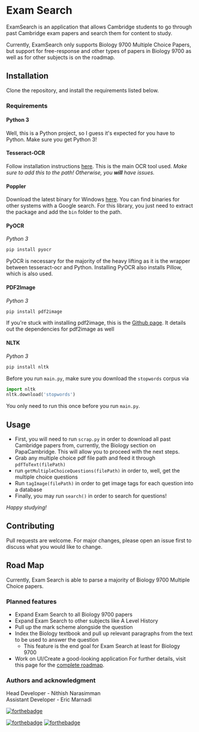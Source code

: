 # Exam Search

ExamSearch is an application that allows Cambridge students to go through past Cambridge exam papers and search them for content to study.

Currently, ExamSearch only supports Biology 9700 Multiple Choice Papers, but support for free-response and other types of papers in Biology 9700 as well as for other subjects is on the roadmap.

## Installation

Clone the repository, and install the requirements listed below.
### Requirements
#### Python 3
Well, this is a Python project, so I guess it's expected for you have to Python. Make sure you get Python 3!
#### Tesseract-OCR
Follow installation instructions [here](https://github.com/tesseract-ocr/tesseract/wiki#Installation).
This is the main OCR tool used.
*Make sure to add this to the path! Otherwise, you **will** have issues.*

#### Poppler
Download the latest binary for Windows [here](http://blog.alivate.com.au/poppler-windows/).
You can find binaries for other systems with a Google search. 
For this library, you just need to extract the package and add the `bin` folder to the path.

#### PyOCR
*Python 3*
```python
pip install pyocr
```
PyOCR is necessary for the majority of the heavy lifting as it is the wrapper between tesseract-ocr and Python. Installing PyOCR also installs Pillow, which is also used.

#### PDF2Image
*Python 3*
```python
pip install pdf2image
```
If you're stuck with installing pdf2image, this is the [Github page](https://github.com/Belval/pdf2image). It details out the dependencies for pdf2image as well

#### NLTK
*Python 3*
```python
pip install nltk
```
Before you run `main.py`, make sure you download the `stopwords` corpus via 
```python 
import nltk
nltk.download('stopwords')
```
You only need to run this once before you run `main.py`.

## Usage
* First, you will need to run `scrap.py` in order to download all past Cambridge papers from, currently, the Biology section on PapaCambridge. This will allow you to proceed with the next steps.
* Grab any multiple choice pdf file path and feed it through `pdfToText(filePath)`
* run `getMultipleChoiceQuestions(filePath)` in order to, well, get the multiple choice questions
* Run `tagImage(filePath)` in order to get image tags for each question into a database
* Finally, you may run `search()` in order to search for questions!

*Happy studying!*

## Contributing
Pull requests are welcome. For major changes, please open an issue first to discuss what you would like to change.

## Road Map
Currently, Exam Search is able to parse a majority of Biology 9700 Multiple Choice papers.
### Planned features
* Expand Exam Search to all Biology 9700 papers
* Expand Exam Search to other subjects like A Level History
* Pull up the mark scheme alongside the question
* Index the Biology textbook and pull up relevant paragraphs from the text to be used to answer the question
    * This feature is the end goal for Exam Search at least for Biology 9700
* Work on UI/Create a good-looking application
For further details, visit this page for the [complete roadmap](https://app.gitkraken.com/glo/board/XEfNTzlDSQAP5w8i).

### Authors and acknowledgment
Head Developer - Nithish Narasimman<br>
Assistant Developer - Eric Marnadi

[![forthebadge](https://forthebadge.com/images/badges/made-with-python.svg)](https://forthebadge.com)

[![forthebadge](https://forthebadge.com/images/badges/does-not-contain-msg.svg)](https://forthebadge.com)
[![forthebadge](https://forthebadge.com/images/badges/does-not-contain-treenuts.svg)](https://forthebadge.com)
